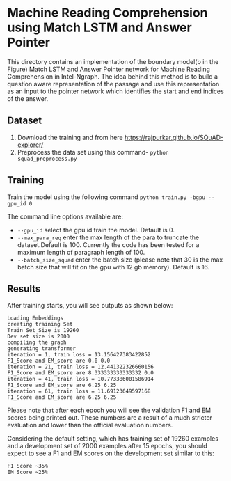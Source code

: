 
# Machine Reading Comprehension using Match LSTM and Answer Pointer

This directory contains an implementation of the boundary model(b in the Figure) Match LSTM and Answer Pointer network for Machine Reading Comprehension in Intel-Ngraph. The idea behind this method is to build a question aware representation of the passage and use this representation as an input to the pointer network which identifies the start and end indices of the answer.

## Dataset
1. Download the training and  from here
https://rajpurkar.github.io/SQuAD-explorer/
2. Preprocess the data set using this command- `python squad_preprocess.py`

## Training
Train the model using the following command
 `python train.py -bgpu --gpu_id 0`

The command line options available are:
- `--gpu_id` select the gpu id train the model. Default is 0.
- `--max_para_req` enter the max length of the para to truncate the dataset.Default is 100. Currently the code has been tested for a maximum length of paragraph length of 100.
- `--batch_size_squad` enter the batch size (please note that 30 is the max batch size that will fit on the gpu with 12 gb memory). Default is 16.

## Results
After training starts, you will see outputs as shown below:
```
Loading Embeddings
creating training Set
Train Set Size is 19260
Dev set size is 2000
compiling the graph
generating transformer
iteration = 1, train loss = 13.156427383422852
F1_Score and EM_score are 0.0 0.0
iteration = 21, train loss = 12.441322326660156
F1_Score and EM_score are 8.333333333333332 0.0
iteration = 41, train loss = 10.773386001586914
F1_Score and EM_score are 6.25 6.25
iteration = 61, train loss = 11.69123649597168
F1_Score and EM_score are 6.25 6.25
```
Please note that after each epoch you will see the validation F1 and EM scores being printed out. These numbers are a result of a much stricter evaluation and lower than the official evaluation numbers.

Considering the default setting, which has training set of 19260 examples and a development set of 2000 examples
after 15 epochs, you should expect to see a F1 and EM scores on the development set similar to this:

```
F1 Score ~35%
EM Score ~25%
```
